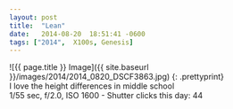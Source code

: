 ```yaml
---
layout: post
title:  "Lean"
date:   2014-08-20  18:51:41 -0600
tags: ["2014",  X100s, Genesis]
---
```

![{{ page.title }} Image]({{ site.baseurl }}/images/2014/2014_0820_DSCF3863.jpg)
{: .prettyprint}  
I love the height differences in middle school  
1/55 sec, f/2.0, ISO 1600 - Shutter clicks this day: 44